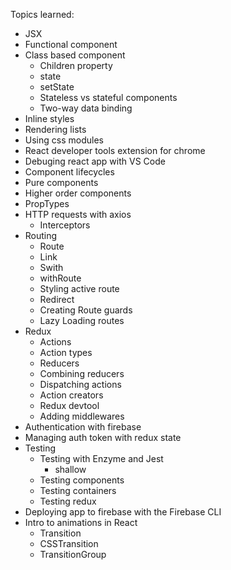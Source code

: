 Topics learned:
- JSX
- Functional component
- Class based component
  - Children property
  - state
  - setState
  - Stateless vs stateful components
  - Two-way data binding
- Inline styles
- Rendering lists
- Using css modules
- React developer tools extension for chrome
- Debuging react app with VS Code
- Component lifecycles
- Pure components
- Higher order components
- PropTypes
- HTTP requests with axios
  - Interceptors
- Routing
  - Route
  - Link
  - Swith
  - withRoute
  - Styling active route
  - Redirect
  - Creating Route guards
  - Lazy Loading routes
- Redux
  - Actions
  - Action types
  - Reducers
  - Combining reducers
  - Dispatching actions
  - Action creators
  - Redux devtool
  - Adding middlewares
- Authentication with firebase
- Managing auth token with redux state
- Testing
  - Testing with Enzyme and Jest
    - shallow
  - Testing components
  - Testing containers
  - Testing redux
- Deploying app to firebase with the Firebase CLI
- Intro to animations in React
  - Transition
  - CSSTransition
  - TransitionGroup
